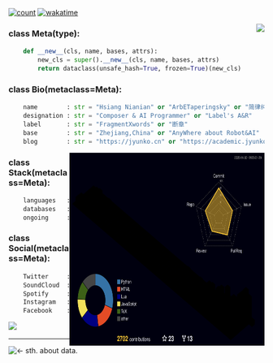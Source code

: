 [![count](https://profile-counter.glitch.me/A2C29K9/count.svg?style=social)]()
[![wakatime](https://wakatime.com/badge/user/67d1aacd-464b-4a54-979b-a139888cabf5.svg)](https://wakatime.com/@67d1aacd-464b-4a54-979b-a139888cabf5)

<img align="right" src="https://github-readme-stats.vercel.app/api?username=HsiangNianian&show_icons=true&title_color=fff&icon_color=79ff97&text_color=9f9f9f&bg_color=151515">

<!--START_SECTION:waka-->

<!--END_SECTION:waka-->

### class Meta(type):
```py
    def __new__(cls, name, bases, attrs):
        new_cls = super().__new__(cls, name, bases, attrs)
        return dataclass(unsafe_hash=True, frozen=True)(new_cls)
```

### class Bio(metaclass=Meta):
```py
    name        : str = "Hsiang Nianian" or "ArbETaperingsky" or "简律纯"
    designation : str = "Composer & AI Programmer" or "Label's A&R"
    label       : str = "FragmentXwords" or "断章"
    base        : str = "Zhejiang,China" or "AnyWhere about Robot&AI"
    blog        : str = "https://jyunko.cn" or "https://academic.jyunko.cn"
```
<img align="right" src="./profile-3d-contrib/profile-night-rainbow.svg" width="384" height="380" alt=""/>
  
### class Stack(metaclass=Meta):
```py
    languages   : Tuple[str, ...] = ("Python", "Lua", "C++")
    databases   : Tuple[str, ...] = ("MySQL", "Mongo")
    ongoing     : Tuple[str, ...] = ("Django", "GraphQL")
```

### class Social(metaclass=Meta):
```py
    Twitter     : str = "HsiangNianian"
    SoundCloud  : str = "hsiang_nianian"
    Spotify     : str = "Hsiang Nianian"
    Instagram   : str = "hsiang_nianian"
    Facebook    : str = "hsiang.nianian"
```

![](https://github.com/insolitum/insolitum/raw/main/contributions.svg)

***

<img align="left" src="https://github-readme-stats.vercel.app/api/wakatime?username=HsiangNianian&layout=compact&theme=material-palenight" >

<- sth. about data.
